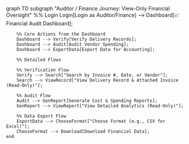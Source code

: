 graph TD
    subgraph "Auditor / Finance Journey: View-Only Financial Oversight"
        %% Login
        Login[Login as Auditor/Finance] --> Dashboard[📈 Financial Audit Dashboard];

        %% Core Actions from the Dashboard
        Dashboard --> Verify[Verify Delivery Records];
        Dashboard --> Audit[Audit Vendor Spending];
        Dashboard --> ExportData[Export Data for Accounting];
        
        %% Detailed Flows

        %% Verification Flow
        Verify --> Search["Search by Invoice #, Date, or Vendor"];
        Search --> ViewRecord["View Delivery Record & Attached Invoice (Read-Only)"];
        
        %% Audit Flow
        Audit --> GenReport[Generate Cost & Spending Reports];
        GenReport --> ViewReport["View Detailed Analytics (Read-Only)"];
        
        %% Data Export Flow
        ExportData --> ChooseFormat["Choose Format (e.g., CSV for Excel)"];
        ChooseFormat --> Download[Download Financial Data];
    end
